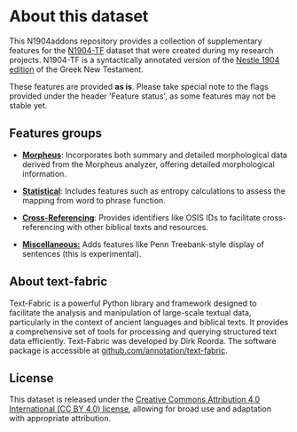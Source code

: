 # About this dataset

This N1904addons repository provides a collection of supplementary features for the [N1904-TF](https://CenterBLC.github.io/N1904/) dataset that were created during my research projects. N1904-TF is a syntactically annotated version of the [Nestle 1904 edition](https://centerblc.github.io/N1904/about.html#provenance) of the Greek New Testament.

These features are provided **as is**. Please take special note to the flags provided under the header 'Feature status', as some features may not be stable yet.

## Features groups

* [**Morpheus**](features/#feature-group-morpheus-analyses-meta-and-summary): Incorporates both summary and detailed morphological data derived from the Morpheus analyzer, offering detailed morphological information.

* [**Statistical**](features/#feature-group-statistic): Includes features such as entropy calculations to assess the mapping from word to phrase function.

* [**Cross-Referencing**](features/#feature-group-cross-reference): Provides identifiers like OSIS IDs to facilitate cross-referencing with other biblical texts and resources.

* [**Miscellaneous:**](features/#feature-group-miscellaneous) Adds features like Penn Treebank-style display of sentences (this is experimental).

## About text-fabric

Text-Fabric is a powerful Python library and framework designed to facilitate the analysis and manipulation of large-scale textual data, particularly in the context of ancient languages and biblical texts. It provides a comprehensive set of tools for processing and querying structured text data efficiently. Text-Fabric was developed by Dirk Roorda. The software package is accessible at [github.com/annotation/text-fabric](https://github.com/annotation/text-fabric).

## License

This dataset is released under the [Creative Commons Attribution 4.0 International (CC BY 4.0) license](https://github.com/tonyjurg/N1904addons/blob/main/LICENSE.md), allowing for broad use and adaptation with appropriate attribution.
